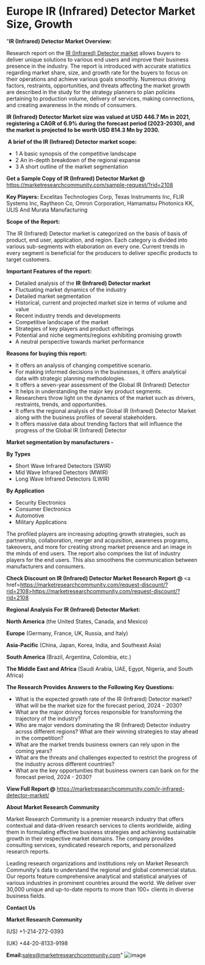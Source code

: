 # Europe IR (Infrared) Detector Market Size, Growth
"<strong>IR (Infrared) Detector Market Overview:</strong>

Research report on the <a href=https://marketresearchcommunity.com/ir-infrared-detector-market/>IR (Infrared) Detector market</a> allows buyers to deliver unique solutions to various end users and improve their business presence in the industry. The report is introduced with accurate statistics regarding market share, size, and growth rate for the buyers to focus on their operations and achieve various goals smoothly. Numerous driving factors, restraints, opportunities, and threats affecting the market growth are described in the study for the strategy planners to plan policies pertaining to production volume, delivery of services, making connections, and creating awareness in the minds of consumers.

<strong>IR (Infrared) Detector Market size was valued at USD 446.7 Mn in 2021, registering a CAGR of 6.9% during the forecast period (2023-2030), and the market is projected to be worth USD 814.3 Mn by 2030.</strong>

 <Strong>A brief of the IR (Infrared) Detector market scope:</Strong>
<ul>
 <li>1  A basic synopsis of the competitive landscape</li>
 <li>2  An in-depth breakdown of the regional expanse</li>
 <li>3  A short outline of the market segmentation</li>
</ul>
<strong>Get a Sample Copy of IR (Infrared) Detector Market @ </b></strong><a href=https://marketresearchcommunity.com/sample-request/?rid=2108><u>https://marketresearchcommunity.com/sample-request/?rid=2108</u></a>

<strong>Key Players:</strong> 
Excelitas Technologies Corp, Texas Instruments Inc, FLIR Systems Inc, Raytheon Co, Omron Corporation, Hamamatsu Photonics KK, ULIS And Murata Manufacturing

<strong>Scope of the Report:</strong>

The IR (Infrared) Detector market is categorized on the basis of basis of product, end user, application, and region. Each category is divided into various sub-segments with elaboration on every one. Current trends in every segment is beneficial for the producers to deliver specific products to target customers.

<strong><b>Important Features of the report:</b></strong>
<ul>
  <li>Detailed analysis of the <strong><b>IR (Infrared) Detector </b></strong><strong><b>market</b></strong></li>
  <li>Fluctuating market dynamics of the industry</li>
  <li>Detailed market segmentation</li>
  <li>Historical, current and projected market size in terms of volume and value</li>
  <li>Recent industry trends and developments</li>
  <li>Competitive landscape of the market</li>
  <li>Strategies of key players and product offerings</li>
  <li>Potential and niche segments/regions exhibiting promising growth</li>
  <li>A neutral perspective towards market performance</li>
</ul>
<strong><b>Reasons for buying this report:</b></strong>
<ul>
  <li>It offers an analysis of changing competitive scenario.</li>
  <li>For making informed decisions in the businesses, it offers analytical data with strategic planning methodologies.</li>
  <li>It offers a seven-year assessment of the Global IR (Infrared) Detector</li>
  <li>It helps in understanding the major key product segments.</li>
  <li>Researchers throw light on the dynamics of the market such as drivers, restraints, trends, and opportunities.</li>
  <li>It offers the regional analysis of the Global IR (Infrared) Detector Market along with the business profiles of several stakeholders.</li>
  <li>It offers massive data about trending factors that will influence the progress of the Global IR (Infrared) Detector</li>
</ul>

<strong>Market segmentation by manufacturers -</strong>



<strong>By Types</strong>
<ul>
 	<li>Short Wave Infrared Detectors (SWIR)</li>
 	<li>Mid Wave Infrared Detectors (MWIR)</li>
 	<li>Long Wave Infrared Detectors (LWIR)</li>
</ul>
<strong>By Application</strong>
<ul>
 	<li>Security Electronics</li>
 	<li>Consumer Electronics</li>
 	<li>Automotive</li>
 	<li>Military Applications</li>
</ul>

The profiled players are increasing adopting growth strategies, such as partnership, collaboration, merger and acquisition, awareness programs, takeovers, and more for creating strong market presence and an image in the minds of end users. The report also comprises the list of industry players for the end users. This also smoothens the communication between manufacturers and consumers.

<strong><b>Check Discount on IR (Infrared) Detector Market Research Report @ </b></strong><a href=https://marketresearchcommunity.com/request-discount/?rid=2108><u>https://marketresearchcommunity.com/request-discount/?rid=2108</u></a>

<strong>Regional Analysis For IR (Infrared) Detector Market:</strong>

<strong>North America</strong> (the United States, Canada, and Mexico)

<strong>Europe</strong> (Germany, France, UK, Russia, and Italy)

<strong>Asia-Pacific</strong> (China, Japan, Korea, India, and Southeast Asia)

<strong>South America</strong> (Brazil, Argentina, Colombia, etc.)

<strong>The Middle East and Africa</strong> (Saudi Arabia, UAE, Egypt, Nigeria, and South Africa)

<strong>The Research Provides Answers to the Following Key Questions:</strong>
<ul>
 	<li>What is the expected growth rate of the IR (Infrared) Detector market? What will be the market size for the forecast period, 2024 - 2030?</li>
 	<li>What are the major driving forces responsible for transforming the trajectory of the industry?</li>
 	<li>Who are major vendors dominating the IR (Infrared) Detector industry across different regions? What are their winning strategies to stay ahead in the competition?</li>
 	<li>What are the market trends business owners can rely upon in the coming years?</li>
 	<li>What are the threats and challenges expected to restrict the progress of the industry across different countries?</li>
 	<li>What are the key opportunities that business owners can bank on for the forecast period, 2024 - 2030?</li>
</ul>

<strong>View Full Report @</strong> <a href=https://marketresearchcommunity.com/ir-infrared-detector-market/>https://marketresearchcommunity.com/ir-infrared-detector-market/</a>

<strong>About Market Research Community</strong>

Market Research Community is a premier research industry that offers contextual and data-driven research services to clients worldwide, aiding them in formulating effective business strategies and achieving sustainable growth in their respective market domains. The company provides consulting services, syndicated research reports, and personalized research reports.

Leading research organizations and institutions rely on Market Research Community's data to understand the regional and global commercial status. Our reports feature comprehensive analytical and statistical analyses of various industries in prominent countries around the world. We deliver over 30,000 unique and up-to-date reports to more than 100+ clients in diverse business fields.

<strong>Contact Us</strong>

<strong>Market Research Community</strong>

(US) +1-214-272-0393

(UK) +44-20-8133-9198

<strong>Email:</strong>sales@marketresearchcommunity.com"
![image](https://github.com/krutikad1522/marketresearchcommunity/assets/158283933/6c3a297f-0f6d-40b4-a4c8-dddcf8158c84)
